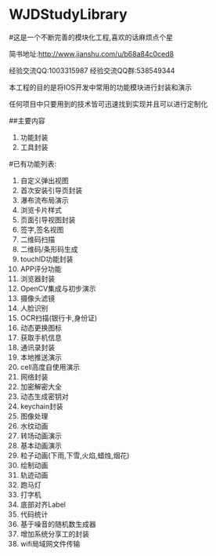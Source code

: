 # WJDStudyLibrary

#这是一个不断完善的模块化工程,喜欢的话麻烦点个星

简书地址:http://www.jianshu.com/u/b68a84c0ced8

经验交流QQ:1003315987
经验交流QQ群:538549344

本工程的目的是将IOS开发中常用的功能模块进行封装和演示

任何项目中只要用到的技术皆可迅速找到实现并且可以进行定制化



##主要内容
1. 功能封装
2. 工具封装

#已有功能列表:
1. 自定义弹出视图
2. 首次安装引导页封装
3. 瀑布流布局演示
4. 浏览卡片样式
5. 页面引导视图封装
6. 签字,签名视图
7. 二维码扫描
8. 二维码/条形码生成
9. touchID功能封装
10. APP评分功能
11. 浏览器封装
12. OpenCV集成与初步演示
13. 摄像头滤镜
14. 人脸识别
15. OCR扫描(银行卡,身份证)
16. 动态更换图标
17. 获取手机信息
18. 通讯录封装
19. 本地推送演示
20. cell高度自使用演示
21. 网络封装
22. 加密解密大全
23. 动态生成密钥对
24. keychain封装
25. 图像处理
26. 水纹动画
27. 转场动画演示
28. 基本动画演示
29. 粒子动画(下雨,下雪,火焰,蜡烛,烟花)
30. 绘制动画
31. 轨迹动画
32. 跑马灯
33. 打字机
34. 底部对齐Label
35. 代码统计
36. 基于噪音的随机数生成器
37. 增加系统分享工的封装
38. wifi局域网文件传输


